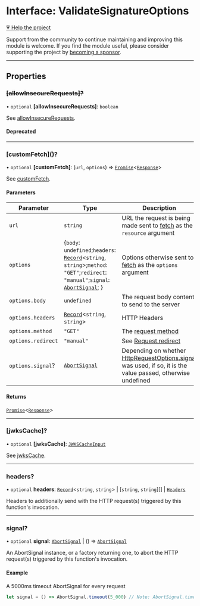 # Interface: ValidateSignatureOptions

[💗 Help the project](https://github.com/sponsors/panva)

Support from the community to continue maintaining and improving this module is welcome. If you find the module useful, please consider supporting the project by [becoming a sponsor](https://github.com/sponsors/panva).

***

## Properties

### ~~\[allowInsecureRequests\]?~~

• `optional` **\[allowInsecureRequests\]**: `boolean`

See [allowInsecureRequests](../variables/allowInsecureRequests.md).

#### Deprecated

***

### \[customFetch\]()?

• `optional` **\[customFetch\]**: (`url`, `options`) => [`Promise`](https://developer.mozilla.org/docs/Web/JavaScript/Reference/Global_Objects/Promise)\<[`Response`](https://developer.mozilla.org/docs/Web/API/Response)\>

See [customFetch](../variables/customFetch.md).

#### Parameters

| Parameter | Type | Description |
| ------ | ------ | ------ |
| `url` | `string` | URL the request is being made sent to [fetch](https://developer.mozilla.org/docs/Web/API/Window/fetch) as the `resource` argument |
| `options` | \{`body`: `undefined`;`headers`: [`Record`](https://www.typescriptlang.org/docs/handbook/utility-types.html#recordkeys-type)\<`string`, `string`\>;`method`: `"GET"`;`redirect`: `"manual"`;`signal`: [`AbortSignal`](https://developer.mozilla.org/docs/Web/API/AbortSignal); \} | Options otherwise sent to [fetch](https://developer.mozilla.org/docs/Web/API/Window/fetch) as the `options` argument |
| `options.body` | `undefined` | The request body content to send to the server |
| `options.headers` | [`Record`](https://www.typescriptlang.org/docs/handbook/utility-types.html#recordkeys-type)\<`string`, `string`\> | HTTP Headers |
| `options.method` | `"GET"` | The [request method](https://developer.mozilla.org/en-US/docs/Web/HTTP/Methods) |
| `options.redirect` | `"manual"` | See [Request.redirect](https://developer.mozilla.org/docs/Web/API/Request/redirect) |
| `options.signal`? | [`AbortSignal`](https://developer.mozilla.org/docs/Web/API/AbortSignal) | Depending on whether [HttpRequestOptions.signal](HttpRequestOptions.md#signal) was used, if so, it is the value passed, otherwise undefined |

#### Returns

[`Promise`](https://developer.mozilla.org/docs/Web/JavaScript/Reference/Global_Objects/Promise)\<[`Response`](https://developer.mozilla.org/docs/Web/API/Response)\>

***

### \[jwksCache\]?

• `optional` **\[jwksCache\]**: [`JWKSCacheInput`](../type-aliases/JWKSCacheInput.md)

See [jwksCache](../variables/jwksCache.md).

***

### headers?

• `optional` **headers**: [`Record`](https://www.typescriptlang.org/docs/handbook/utility-types.html#recordkeys-type)\<`string`, `string`\> \| [`string`, `string`][] \| [`Headers`](https://developer.mozilla.org/docs/Web/API/Headers)

Headers to additionally send with the HTTP request(s) triggered by this function's invocation.

***

### signal?

• `optional` **signal**: [`AbortSignal`](https://developer.mozilla.org/docs/Web/API/AbortSignal) \| () => [`AbortSignal`](https://developer.mozilla.org/docs/Web/API/AbortSignal)

An AbortSignal instance, or a factory returning one, to abort the HTTP request(s) triggered by
this function's invocation.

#### Example

A 5000ms timeout AbortSignal for every request

```js
let signal = () => AbortSignal.timeout(5_000) // Note: AbortSignal.timeout may not yet be available in all runtimes.
```
